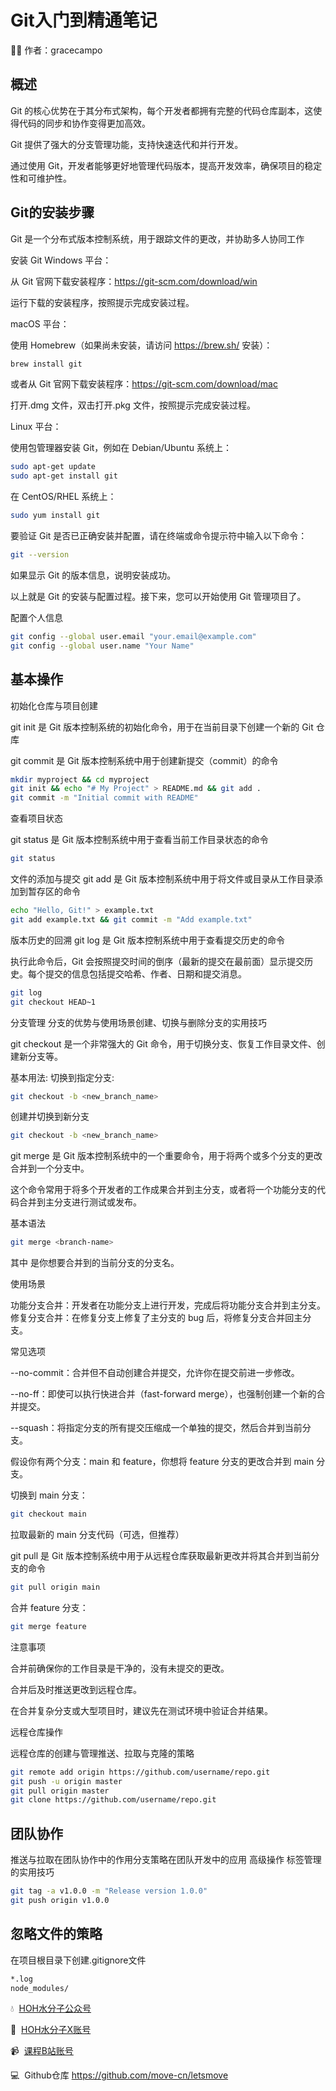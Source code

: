 # Git入门到精通笔记

🧑‍💻 作者：gracecampo
## 概述

Git 的核心优势在于其分布式架构，每个开发者都拥有完整的代码仓库副本，这使得代码的同步和协作变得更加高效。

Git 提供了强大的分支管理功能，支持快速迭代和并行开发。

通过使用 Git，开发者能够更好地管理代码版本，提高开发效率，确保项目的稳定性和可维护性。

## Git的安装步骤
Git 是一个分布式版本控制系统，用于跟踪文件的更改，并协助多人协同工作

安装 Git
Windows 平台：

从 Git 官网下载安装程序：https://git-scm.com/download/win

运行下载的安装程序，按照提示完成安装过程。

macOS 平台：

使用 Homebrew（如果尚未安装，请访问 https://brew.sh/ 安装）：

```bash
brew install git
```
或者从 Git 官网下载安装程序：https://git-scm.com/download/mac

打开.dmg 文件，双击打开.pkg 文件，按照提示完成安装过程。

Linux 平台：

使用包管理器安装 Git，例如在 Debian/Ubuntu 系统上：

```bash
sudo apt-get update
sudo apt-get install git
```
在 CentOS/RHEL 系统上：
```bash
sudo yum install git
```
要验证 Git 是否已正确安装并配置，请在终端或命令提示符中输入以下命令：
```bash
git --version
```
如果显示 Git 的版本信息，说明安装成功。

以上就是 Git 的安装与配置过程。接下来，您可以开始使用 Git 管理项目了。

配置个人信息
```bash
git config --global user.email "your.email@example.com"
git config --global user.name "Your Name"
```
## 基本操作

初始化仓库与项目创建

git init 是 Git 版本控制系统的初始化命令，用于在当前目录下创建一个新的 Git 仓库

git commit 是 Git 版本控制系统中用于创建新提交（commit）的命令

```bash
mkdir myproject && cd myproject
git init && echo "# My Project" > README.md && git add .
git commit -m "Initial commit with README"
```
查看项目状态

git status 是 Git 版本控制系统中用于查看当前工作目录状态的命令

```bash
git status
```
文件的添加与提交
git add 是 Git 版本控制系统中用于将文件或目录从工作目录添加到暂存区的命令
```bash
echo "Hello, Git!" > example.txt
git add example.txt && git commit -m "Add example.txt"
```
版本历史的回溯
git log 是 Git 版本控制系统中用于查看提交历史的命令

执行此命令后，Git 会按照提交时间的倒序（最新的提交在最前面）显示提交历史。每个提交的信息包括提交哈希、作者、日期和提交消息。

```bash
git log
git checkout HEAD~1
```
分支管理
分支的优势与使用场景创建、切换与删除分支的实用技巧

git checkout 是一个非常强大的 Git 命令，用于切换分支、恢复工作目录文件、创建新分支等。

基本用法:
切换到指定分支:
```bash
git checkout -b <new_branch_name>
```

创建并切换到新分支
```bash
git checkout -b <new_branch_name>
```

git merge 是 Git 版本控制系统中的一个重要命令，用于将两个或多个分支的更改合并到一个分支中。

这个命令常用于将多个开发者的工作成果合并到主分支，或者将一个功能分支的代码合并到主分支进行测试或发布。

基本语法
```bash
git merge <branch-name>
```
其中 <branch-name> 是你想要合并到的当前分支的分支名。

使用场景

功能分支合并：开发者在功能分支上进行开发，完成后将功能分支合并到主分支。修复分支合并：在修复分支上修复了主分支的 bug 后，将修复分支合并回主分支。

常见选项

--no-commit：合并但不自动创建合并提交，允许你在提交前进一步修改。

--no-ff：即使可以执行快进合并（fast-forward merge），也强制创建一个新的合并提交。

--squash：将指定分支的所有提交压缩成一个单独的提交，然后合并到当前分支。

假设你有两个分支：main 和 feature，你想将 feature 分支的更改合并到 main 分支。

切换到 main 分支：
```bash
git checkout main
```


拉取最新的 main 分支代码（可选，但推荐）

git pull 是 Git 版本控制系统中用于从远程仓库获取最新更改并将其合并到当前分支的命令
```bash
git pull origin main
```
合并 feature 分支：
```bash
git merge feature
```
注意事项

合并前确保你的工作目录是干净的，没有未提交的更改。

合并后及时推送更改到远程仓库。

在合并复杂分支或大型项目时，建议先在测试环境中验证合并结果。

远程仓库操作

远程仓库的创建与管理推送、拉取与克隆的策略
```bash
git remote add origin https://github.com/username/repo.git
git push -u origin master
git pull origin master
git clone https://github.com/username/repo.git
```
## 团队协作
推送与拉取在团队协作中的作用分支策略在团队开发中的应用
高级操作
标签管理的实用技巧
```bash
git tag -a v1.0.0 -m "Release version 1.0.0"
git push origin v1.0.0
```
## 忽略文件的策略
在项目根目录下创建.gitignore文件
```bash
*.log
node_modules/
```

💧  [HOH水分子公众号](https://mp.weixin.qq.com/s/d0brr-ao6cZ5t8Z5OO1Mog)

🌊  [HOH水分子X账号](https://x.com/0xHOH)

📹  [课程B站账号](https://space.bilibili.com/3493269495352098)

💻  Github仓库 https://github.com/move-cn/letsmove